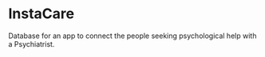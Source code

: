 # InstaCare
Database for an app to connect the people seeking psychological help with a Psychiatrist.
